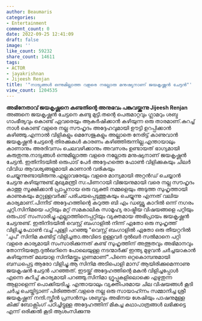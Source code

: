 ```yaml
---
author: Beaumaris
categories:
- Entertainment
comment_count: 0
date: 2022-09-25 12:41:09
draft: false
image: ''
like_count: 59232
share_count: 14611
tags:
- ACTOR
- jayakrishnan
- Jijeesh Renjan
title: '"നാട്യങ്ങൾ ഒന്നുമില്ലാത്ത വളരെ നല്ലോരു മനുഷ്യനാണ് ജയകൃഷ്ണൻ ചേട്ടൻ"'
view_count: 1204535
---
```


**അഭിനേതാവ് ജയകൃഷ്ണനെ കണ്ടതിന്റെ അനുഭവം പങ്കുവയ്ക്കുന്നു Jijeesh Renjan** അങ്ങനെ ജയകൃഷ്ണൻ ചേട്ടനെ കണ്ടു മുട്ടി.തന്റെ പെരുമാറ്റവും ഗ്ലാമറും ശബ്ദ ഗാംഭീര്യവും കൊണ്ട് ഏവരെയും ആകർഷിക്കാൻ കഴിയുന്ന ഒരു താരമാണ്.കുറച്ച് നാൾ കൊണ്ട് വളരെ നല്ല സൗഹൃദം അദ്ദേഹവുമായി ഊട്ടി ഉറപ്പിക്കാൻ കഴിഞ്ഞു.എന്നാൽ വിളികളും മെസേജുകളും അല്ലാതെ നേരിട്ട് കാണുവാൻ ജയകൃഷ്ണൻ ചേട്ടന്റെ തിരക്കുകൾ കാരണം കഴിഞ്ഞിരുന്നില്ല.എന്തായാലും കാണാനും അരദിവസം ചെലവഴിക്കാനും അവസരം ഉണ്ടായത് ഭാഗ്യമായി കരുതുന്നു.നാട്യങ്ങൾ ഒന്നുമില്ലാത്ത വളരെ നല്ലോരു മനുഷ്യനാണ് ജയകൃഷ്ണൻ ചേട്ടൻ. ഇതിനിടയിൽ ഒരുപാട് പേർ അദ്ദേഹത്തെ ഫോൺ വിളിക്കുകയും ചിലർ വിവിധ ആവശ്യങ്ങളുമായി കാണാൻ വരികയും ചെയ്യുന്നുണ്ടായിരുന്നു.എല്ലാവരേയും വളരെ മാന്യമായി അറ്റൻഡ് ചെയ്യാൻ ചേട്ടനു കഴിയുന്നുണ്ട്.മുഖ്യമന്ത്രി സ:പിണറായി വിജയനുമായി വരെ നല്ല സൗഹൃദം കാത്തു സൂക്ഷിക്കാൻ പ്രാപ്തനായ ഒരു വ്യക്തി നമ്മളെയും അടുത്ത സുഹൃത്തായി കാണുകയും മറ്റുള്ളവർക്ക് പരിചയപ്പെടുത്തുകയും ചെയ്യുന്നു എന്നത് വലിയ കാര്യമാണ്.പിന്നീട്‌ അദ്ദേഹത്തിന്റെ കറുത്ത ബി എം ഡബ്ല്യൂ കാറിൽ ഒന്ന് നഗരം ചുറ്റി.സിനിമയെ പറ്റിയും മറ്റ് സമകാലിക സാമൂഹ്യ രാഷ്ട്രീയ വിഷയങ്ങളെ പറ്റിയും ഒരുപാട് സംസാരിച്ചു.എല്ലാത്തിനെപ്പറ്റിയും വ്യക്തമായ അഭിപ്രായം ജയകൃഷ്ണൻ ചേട്ടനുണ്ട്. ഇതിനിടയിൽ വെസ്റ്റ് ബംഗാളിൽ നിന്ന് ഏതോ ഒരു സുഹൃത്ത് വിളിച്ചു.ഫോൺ വച്ച് പുള്ളി പറഞ്ഞു "വെസ്റ്റ് ബംഗാളിൽ ഏതോ ഒരു തീയറ്ററിൽ 'ചുപ്' സിനിമ കണ്ടിട്ട് വിളിച്ചതാ.അവിടെ ഉള്ളവർ ദുൽഖർ സൽമാനെ പറ്റി വളരെ കാര്യമായി സംസാരിക്കുന്നത് കണ്ട് സുഹൃത്തിന് അത്ഭുതവും അഭിമാനവും തോന്നിയത്രേ.ദുൽഖറിനെ പോലെയുള്ള നടന്മാർക്ക് ഇന്ത്യ മുഴുവൻ ചർച്ചയാകാൻ കഴിയുന്നത് മലയാള സിനിമയ്ക്കും ഗുണമാണ്".പിന്നെ ഒറ്റകൊമ്പനുമായി ബന്ധപ്പെട്ട ആരോ വിളിച്ചു.ആ സിനിമ അടിപൊളി മാസ് ആയിരിക്കുമെന്നാണു ജയകൃഷൻ ചേട്ടൻ പറഞ്ഞത്. ഇടയ്ക്ക് അദ്ദേഹത്തിന്റെ മകൻ വിളിച്ചപ്പോൾ എന്നെ കുറിച്ച് കാര്യമായി പറഞ്ഞു.സിനിമാ ഗ്രൂപ്പുകളിലൊക്കെ എഴുതുന്ന ആളാളെന്ന് പൊക്കിയടിച്ചു. എന്തായാലും വ്യക്തിപരമായ ചില വിഷയങ്ങൾ കൂടി ചർച്ച ചെയ്തിട്ടാണ് പിരിഞ്ഞത്.വളരെ നല്ല ഒരു സായാഹ്ന്നം സമ്മാനിച്ച ശ്രീ ജയകൃഷ്ണന് നന്ദി.സ്ക്രീൻ പ്രസൻസും ശബ്ദവും അഭിനയ ശേഷിയും പാഷനുമുള്ള കിക്ക് ബോക്സിംഗ് പഠിച്ചിട്ടുള്ള അദ്ദേഹത്തിന് മികച്ച കഥാപാത്രങ്ങൾ ലഭിക്കട്ടെ എന്ന് ഒരിക്കൽ കൂടി ആശംസിക്കുന്നു